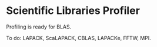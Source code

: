 # Scientific Libraries Profiler

Profiling is ready for BLAS. 

To do:  LAPACK, ScaLAPACK, CBLAS, LAPACKe, FFTW, MPI.
